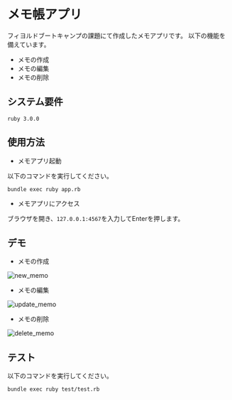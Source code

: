 # メモ帳アプリ
フィヨルドブートキャンプの課題にて作成したメモアプリです。
以下の機能を備えています。
- メモの作成
- メモの編集
- メモの削除
## システム要件
```
ruby 3.0.0
```
## 使用方法
- メモアプリ起動

以下のコマンドを実行してください。
```
bundle exec ruby app.rb
```
- メモアプリにアクセス

ブラウザを開き、`127.0.0.1:4567`を入力してEnterを押します。

## デモ
- メモの作成

![new_memo](https://user-images.githubusercontent.com/64620506/141740522-6c659d45-e54c-4e72-99c8-d7273845c16f.gif)

- メモの編集

![update_memo](https://user-images.githubusercontent.com/64620506/141740844-bda0e051-7f84-4462-9ee8-3067a8afae06.gif)

- メモの削除

![delete_memo](https://user-images.githubusercontent.com/64620506/141740924-09ad1101-d87c-4e13-9851-525cfc4f015c.gif)

## テスト
以下のコマンドを実行してください。
```
bundle exec ruby test/test.rb
```